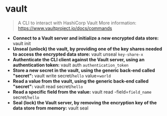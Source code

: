 # vault
> A CLI to interact with HashiCorp Vault
> More information: <https://www.vaultproject.io/docs/commands>
- **Connect to a Vault server and initialize a new encrypted data store:**
vault init
- **Unseal (unlock) the vault, by providing one of the key shares needed to access the encrypted data store:**
vault unseal `key-share-x`
- **Authenticate the CLI client against the Vault server, using an authentication token:**
vault auth `authentication_token`
- **Store a new secret in the vault, using the generic back-end called "secret":**
vault write secret/`hello` value=`world`
- **Read a value from the vault, using the generic back-end called "secret":**
vault read secret/`hello`
- **Read a specific field from the value:**
vault read -field=`field_name` secret/`hello`
- **Seal (lock) the Vault server, by removing the encryption key of the data store from memory:**
vault seal
